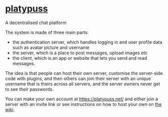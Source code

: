 # [platypuss](https://beta.platypuss.net)
A decentralised chat platform

The system is made of three main parts:
- the authentication server, which handles logging in and user profile data such as avatar picture and username
- the server, which is a place to post messages, upload images etc
- the client, which is an app or website that lets you send and read messages.

The idea is that people can host their own server, customise the server-side code with plugins, and then others can join their server with an unique username that is theirs across all servers, and the server owners never get to see their passwords.

You can make your own account at <https://platypuss.net/> and either join a server with an invite link or see instructions on how to host your own on [the wiki](https://github.com/kettle-7/platypuss/wiki).
